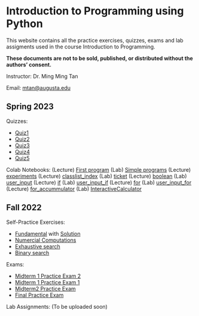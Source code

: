 # Introduction to Programming using Python
This website contains all the practice exercises, quizzes, exams and lab assigments used in the course Introduction to Programming.

**These documents are not to be sold, published, or distributed without the authors’ consent.**

Instructor: Dr. Ming Ming Tan

Email: mtan@augusta.edu

## Spring 2023
Quizzes: 
 * [Quiz1](/CSCI1200_Spring_2023_Quiz_1.pdf)
 * [Quiz2](/CSCI1200_Spring_2023_Quiz_2.pdf)
 * [Quiz3](/CSCI1200_Spring_2023_Quiz_3.pdf)
 * [Quiz4](/CSCI1200_Spring_2023_Quiz_4.pdf)
 * [Quiz5](/CSCI1200_Spring_2023_Quiz_5.pdf)
 
Colab Notebooks: 
(Lecture) [First program](https://colab.research.google.com/drive/1hWm7VHxIKUX9lJcRVK0PGnz-ncK8Ohri?usp=sharing)
(Lab) [Simple programs](https://colab.research.google.com/drive/15ZfG5N3vo_ygv6_9wHhFxaWMKzZVh9Dp?usp=sharing)
(Lecture) [experiments](https://colab.research.google.com/drive/1nx121shNTxHNhP2Z48tCixWuuc_TduX0?usp=sharing)
(Lecture) [classlist_index](https://colab.research.google.com/drive/1sG-4eAuPZ6EKbfQt7b35aQlT2tl905mX?usp=sharing)
(Lab) [ticket](https://colab.research.google.com/drive/196pHTqpPmxnCQVW5sTB0E5Sw6S04FIoS?usp=sharing)
(Lecture) [boolean](https://colab.research.google.com/drive/1sVeTiaAqoTnHdIW4bm5rhf1m6i3EbGVt?usp=sharing)
(Lab) [user_input](https://colab.research.google.com/drive/1x1m8wzIebR0Babqx0V27VcqZriOO3Io4?usp=sharing)
(Lecture) [if](https://colab.research.google.com/drive/107tovZ_nrPdUIwEO4_Tv61YnqLg03FqN?usp=sharing)
(Lab) [user_input_if](https://colab.research.google.com/drive/1-0x7k1nPJHRvAYEX49R8D6e8-uz0WBO_?usp=sharing)
(Lecture) [for](https://colab.research.google.com/drive/1_kXYBTr0YbUtcVxpHNHSmfNmgHE-R6rl?usp=sharing)
(Lab) [user_input_for](https://colab.research.google.com/drive/1X7yfUnNjenM1y6WjYtdtMcfikHiwPh-j?usp=sharing)
(Lecture) [for_accummulator](https://colab.research.google.com/drive/1xnbScOhcjwJlbgLpNWXH_DXrDdDvDP4r?usp=sharing)
(Lab) [InteractiveCalculator](https://colab.research.google.com/drive/1kgWazwFYkeIWsmoZCUp_0zzQBlPUOmjl?usp=sharing)


## Fall 2022
Self-Practice Exercises: 
* [Fundamental](/CSCI1200_Python_Practice_Exercises_(Basics).pdf) with [Solution](/CSCI1200_Python_Practice_Exercises_(Basics)_Soluti.pdf)
* [Numercial Computations](/CSCI1200_Python_Practice_Exercises_Numerical_Comp.pdf)
* [Exhaustive search](/CSCI1200_Python_Practice_Exercises_Exhaustive.pdf)
* [Binary search](/CSCI1200_Python_Practice_Exercises_(Binary_Search).pdf)

Exams: 
* [Midterm 1 Practice Exam 2](/CSCI_1200_Midterm1_(post_review).pdf)
* [Midterm 1 Practice Exam 1](/CSCI_1200_Midterm1_Practice.pdf)
* [Midterm2 Practice Exam](/CSCI_1200_(B,C,_E)_Midterm2_Practice.pdf)
* [Final Practice Exam](/CSCI_1200_Final_Practice_(C,D,_E).pdf)

Lab Assignments: 
(To be uploaded soon)



 


